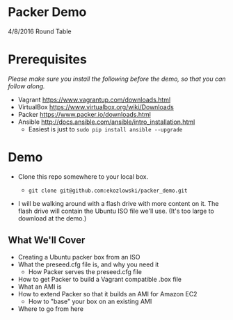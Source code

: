 Packer Demo
===

4/8/2016 Round Table

Prerequisites
===

*Please make sure you install the following before the demo, so that you can follow along.*

- Vagrant https://www.vagrantup.com/downloads.html
- VirtualBox https://www.virtualbox.org/wiki/Downloads
- Packer https://www.packer.io/downloads.html
- Ansible http://docs.ansible.com/ansible/intro_installation.html
  - Easiest is just to `sudo pip install ansible --upgrade`

Demo
===

- Clone this repo somewhere to your local box.
  - `git clone git@github.com:ekozlowski/packer_demo.git`

- I will be walking around with a flash drive with more content on it.  The flash drive will contain the Ubuntu ISO file we'll use.  (It's too large to download at the demo.)

What We'll Cover
---

- Creating a Ubuntu packer box from an ISO
- What the preseed.cfg file is, and why you need it
  - How Packer serves the preseed.cfg file
- How to get Packer to build a Vagrant compatible .box file
- What an AMI is
- How to extend Packer so that it builds an AMI for Amazon EC2
  - How to "base" your box on an existing AMI
- Where to go from here
